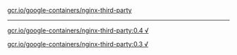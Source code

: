 [gcr.io/google-containers/nginx-third-party](https://hub.docker.com/r/anjia0532/nginx-third-party/tags/) 

----
[gcr.io/google-containers/nginx-third-party:0.4 √](https://hub.docker.com/r/anjia0532/nginx-third-party/tags/)

[gcr.io/google-containers/nginx-third-party:0.3 √](https://hub.docker.com/r/anjia0532/nginx-third-party/tags/)

